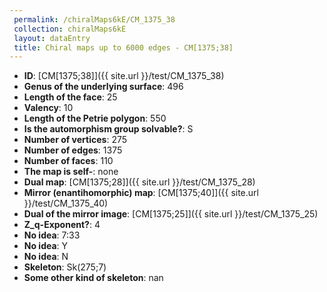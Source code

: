 ```yaml
--- 
 permalink: /chiralMaps6kE/CM_1375_38 
 collection: chiralMaps6kE
 layout: dataEntry
 title: Chiral maps up to 6000 edges - CM[1375;38]
---
```


- **ID**: [CM[1375;38]]({{ site.url }}/test/CM_1375_38)
- **Genus of the underlying surface**: 496
- **Length of the face**: 25
- **Valency**: 10
- **Length of the Petrie polygon**: 550
- **Is the automorphism group solvable?**: S
- **Number of vertices**: 275
- **Number of edges**: 1375
- **Number of faces**: 110
- **The map is self-**: none
- **Dual map**: [CM[1375;28]]({{ site.url }}/test/CM_1375_28)
- **Mirror (enantihomorphic) map**: [CM[1375;40]]({{ site.url }}/test/CM_1375_40)
- **Dual of the mirror image**: [CM[1375;25]]({{ site.url }}/test/CM_1375_25)
- **Z_q-Exponent?**: 4
- **No idea**:  7:33
- **No idea**: Y
- **No idea**: N
- **Skeleton**: Sk(275;7)
- **Some other kind of skeleton**: nan
